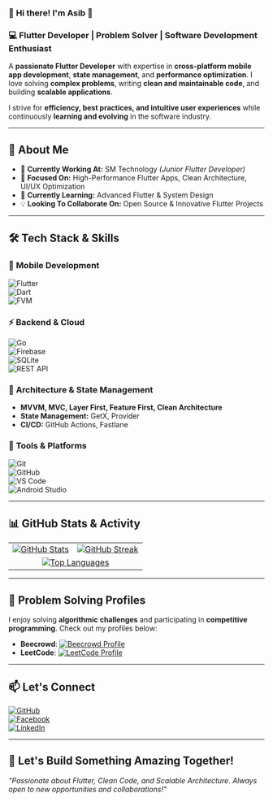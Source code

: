 ### 🚀 **Hi there! I'm Asib 👋**  
### 💻 **Flutter Developer | Problem Solver | Software Development Enthusiast**  

A **passionate Flutter Developer** with expertise in **cross-platform mobile app development**, **state management**, and **performance optimization**. I love solving **complex problems**, writing **clean and maintainable code**, and building **scalable applications**.  

I strive for **efficiency, best practices, and intuitive user experiences** while continuously **learning and evolving** in the software industry.  

---

## 📌 **About Me**  
- 🔭 **Currently Working At:** SM Technology *(Junior Flutter Developer)*  
- 🎯 **Focused On:** High-Performance Flutter Apps, Clean Architecture, UI/UX Optimization  
- 🌱 **Currently Learning:** Advanced Flutter & System Design  
- 💡 **Looking To Collaborate On:** Open Source & Innovative Flutter Projects  

---

## 🛠️ **Tech Stack & Skills**  

### 📱 **Mobile Development**  
![Flutter](https://img.shields.io/badge/Flutter-02569B?style=for-the-badge&logo=flutter&logoColor=white)  
![Dart](https://img.shields.io/badge/Dart-0175C2?style=for-the-badge&logo=dart&logoColor=white)  
![FVM](https://img.shields.io/badge/FVM-0066FF?style=for-the-badge&logo=flutter&logoColor=white)  

### ⚡ **Backend & Cloud**  
![Go](https://img.shields.io/badge/Go-00ADD8?style=for-the-badge&logo=go&logoColor=white)  
![Firebase](https://img.shields.io/badge/Firebase-FFCA28?style=for-the-badge&logo=firebase&logoColor=black)  
![SQLite](https://img.shields.io/badge/SQLite-003B57?style=for-the-badge&logo=sqlite&logoColor=white)  
![REST API](https://img.shields.io/badge/REST-API-blue?style=for-the-badge)  

### 🧩 **Architecture & State Management**  
- **MVVM, MVC, Layer First, Feature First, Clean Architecture**  
- **State Management:** GetX, Provider  
- **CI/CD:** GitHub Actions, Fastlane  

### 🔧 **Tools & Platforms**  
![Git](https://img.shields.io/badge/Git-F05032?style=for-the-badge&logo=git&logoColor=white)  
![GitHub](https://img.shields.io/badge/GitHub-181717?style=for-the-badge&logo=github&logoColor=white)  
![VS Code](https://img.shields.io/badge/VS%20Code-007ACC?style=for-the-badge&logo=visual-studio-code&logoColor=white)  
![Android Studio](https://img.shields.io/badge/Android%20Studio-3DDC84?style=for-the-badge&logo=android-studio&logoColor=white)  

---

## 📊 **GitHub Stats & Activity**  
<table>  
<tr>  
<td>  
<a href="https://github.com/dev-asib">  
<img src="https://github-readme-stats.vercel.app/api?username=dev-asib&show_icons=true&theme=tokyonight" alt="GitHub Stats"/>  
</a>  
</td>  
<td>  
<a href="https://git.io/streak-stats">  
<img src="https://streak-stats.demolab.com/?user=dev-asib&theme=tokyonight" alt="GitHub Streak"/>  
</a>  
</td>  
</tr>  
<tr>  
<td colspan="2" align="center">  
<a href="https://github.com/anuraghazra/github-readme-stats">  
<img src="https://github-readme-stats.vercel.app/api/top-langs/?username=dev-asib&layout=compact&theme=tokyonight" alt="Top Languages"/>  
</a>  
</td>  
</tr>  
</table>  

---

## 🧩 **Problem Solving Profiles**  
I enjoy solving **algorithmic challenges** and participating in **competitive programming**. Check out my profiles below:  

- **Beecrowd**: [![Beecrowd Profile](https://img.shields.io/badge/Beecrowd-Profile-brightgreen)](https://judge.beecrowd.com/en/profile/906929)  
- **LeetCode**: [![LeetCode Profile](https://img.shields.io/badge/LeetCode-Profile-orange)](https://leetcode.com/dev-asib/)  

---

## 📫 **Let's Connect**  
[![GitHub](https://img.shields.io/badge/GitHub-Dev%20Asib-181717?style=for-the-badge&logo=github)](https://github.com/dev-asib)  
[![Facebook](https://img.shields.io/badge/Facebook-Asib%20Dev-1877F2?style=for-the-badge&logo=facebook&logoColor=white)](https://www.facebook.com/asib.dev/)  
[![LinkedIn](https://img.shields.io/badge/LinkedIn-Dev%20Asib-0077B5?style=for-the-badge&logo=linkedin&logoColor=white)](https://www.linkedin.com/in/dev-asib/)  

---

## 🚀 **Let's Build Something Amazing Together!**  
*"Passionate about Flutter, Clean Code, and Scalable Architecture. Always open to new opportunities and collaborations!"*  

